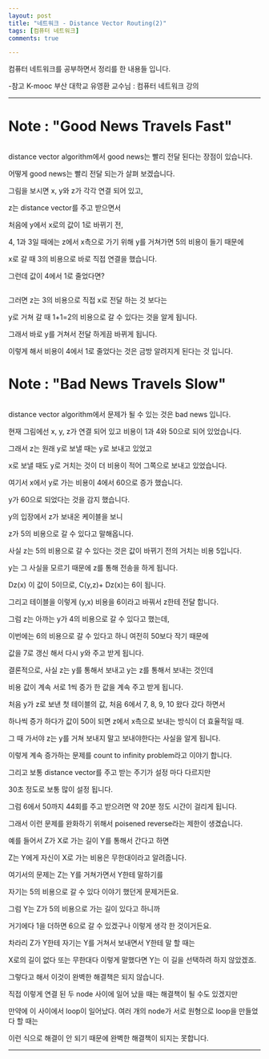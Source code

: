 ```yaml
---
layout: post
title: "네트워크 - Distance Vector Routing(2)"
tags: [컴퓨터 네트워크]
comments: true

---
```


컴퓨터 네트워크를 공부하면서 정리를 한 내용들 입니다.

-참고 K-mooc 부산 대학교 유영환 교수님 : 컴퓨터 네트워크 강의

---

# Note : "Good News Travels Fast"

<img src="">

distance vector algorithm에서 good news는 빨리 전달 된다는 장점이 있습니다.

어떻게 good news는 빨리 전달 되는가 살펴 보겠습니다.

그림을 보시면 x, y와 z가 각각 연결 되어 있고, 

z는 distance vector를 주고 받으면서 

처음에 y에서 x로의 값이 1로 바뀌기 전, 

4, 1과 3일 때에는 z에서 x측으로 가기 위해 y를 거쳐가면 5의 비용이 들기 때문에

x로 갈 때 3의 비용으로 바로 직접 연결을 했습니다.

그런데 값이 4에서 1로 줄었다면?

<img src="">

그러면 z는 3의 비용으로 직접 x로 전달 하는 것 보다는

y로 거쳐 갈 때 1+1=2의 비용으로 갈 수 있다는 것을 알게 됩니다.

그래서 바로 y를 거쳐서 전달 하게끔 바뀌게 됩니다.

이렇게 해서 비용이 4에서 1로 줄었다는 것은 금방 알려지게 된다는 것 입니다.

# Note : "Bad News Travels Slow"

<img src="">

distance vector algorithm에서 문제가 될 수 있는 것은 bad news 입니다. 

현재 그림에선 x, y, z가 연결 되어 있고 비용이 1과 4와 50으로 되어 있었습니다.

그래서 z는 원래 y로 보낼 때는 y로 보내고 있었고 

x로 보낼 때도 y로 거치는 것이 더 비용이 적어 그쪽으로 보내고 있었습니다. 

여기서 x에서 y로 가는 비용이 4에서 60으로 증가 했습니다.

y가 60으로 되었다는 것을 감지 했습니다.

y의 입장에서 z가 보내온 케이블을 보니

z가 5의 비용으로 갈 수 있다고 말해옵니다.

사실 z는 5의 비용으로 갈 수 있다는 것은 값이 바뀌기 전의 거치는 비용 5입니다.

y는 그 사실을 모르기 때문에 z를 통해 전송을 하게 됩니다.

Dz(x) 이 값이 5이므로, C(y,z)+ Dz(x)는 6이 됩니다.

그리고 테이블을 이렇게 (y,x) 비용을 6이라고 바꿔서 z한테 전달 합니다.

그럼 z는 아까는 y가 4의 비용으로 갈 수 있다고 했는데, 

이번에는 6의 비용으로 갈 수 있다고 하니 여전히 50보다 작기 때문에 

값을 7로 갱신 해서 다시 y와 주고 받게 됩니다.

결론적으로, 사실 z는 y를 통해서 보내고 y는 z를 통해서 보내는 것인데 

비용 값이 계속 서로 1씩 증가 한 값을 계속 주고 받게 됩니다.

처음 y가 z로 보낸 첫 테이블의 값, 처음 6에서 7, 8, 9, 10 왔다 갔다 하면서

하나씩 증가 하다가 값이 50이 되면 z에서 x측으로 보내는 방식이 더 효율적일 때.

그 때 가서야 z는 y를 거쳐 보내지 말고 보내야한다는 사실을 알게 됩니다.

이렇게 계속 증가하는 문제를 count to infinity problem라고 이야기 합니다.

그리고 보통 distance vector를 주고 받는 주기가 설정 마다 다르지만 

30초 정도로 보통 많이 설정 됩니다.

그럼 6에서 50까지 44회를 주고 받으려면 약 20분 정도 시간이 걸리게 됩니다. 

그래서 이런 문제를 완화하기 위해서 poisened reverse라는 제한이 생겼습니다.

예를 들어서 Z가 X로 가는 길이 Y를 통해서 간다고 하면 

Z는 Y에게 자신이 X로 가는 비용은 무한대이라고 알려줍니다.

여기서의 문제는 Z는 Y를 거쳐가면서 Y한테 말하기를

자기는 5의 비용으로 갈 수 있다 이야기 했던게 문제거든요.

그럼 Y는 Z가 5의 비용으로 가는 길이 있다고 하니까

거기에다 1을 더하면 6으로 갈 수 있겠구나 이렇게 생각 한 것이거든요. 

차라리 Z가 Y한테 자기는 Y를 거쳐서 보내면서 Y한테 말 할 때는

X로의 길이 없다 또는 무한대다 이렇게 말했다면 Y는 이 길을 선택하려 하지 않았겠죠.

그렇다고 해서 이것이 완벽한 해결책은 되지 않습니다. 

직접 이렇게 연결 된 두 node 사이에 일어 났을 때는 해결책이 될 수도 있겠지만

만약에 이 사이에서 loop이 일어났다. 여러 개의 node가 서로 원형으로 loop을 만들었다 할 때는

이런 식으로 해결이 안 되기 때문에 완벽한 해결책이 되지는 못합니다.

---
